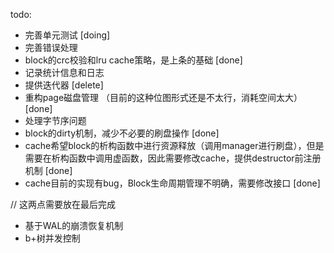 todo:
* 完善单元测试 [doing]
* 完善错误处理
* block的crc校验和lru cache策略，是上条的基础 [done]
* 记录统计信息和日志
* 提供迭代器 [delete]
* 重构page磁盘管理 （目前的这种位图形式还是不太行，消耗空间太大）[done]
* 处理字节序问题
* block的dirty机制，减少不必要的刷盘操作 [done]
* cache希望block的析构函数中进行资源释放（调用manager进行刷盘），但是需要在析构函数中调用虚函数，因此需要修改cache，提供destructor前注册机制 [done]
* cache目前的实现有bug，Block生命周期管理不明确，需要修改接口 [done]

// 这两点需要放在最后完成
* 基于WAL的崩溃恢复机制
* b+树并发控制

